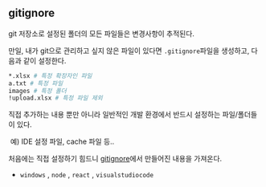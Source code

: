 ## gitignore

git 저장소로 설정된 폴더의 모든 파일들은 변경사항이 추적된다.

만일, 내가 git으로 관리하고 싶지 않은 파일이 있다면 `.gitignore`파일을 생성하고, 다음과 같이 설정한다.

```bash
*.xlsx # 특정 확장자인 파일
a.txt # 특정 파일
images # 특정 폴더
!upload.xlsx # 특정 파일 제외
```

직접 추가하는 내용 뿐만 아니라 일반적인 개발 환경에서 반드시 설정하는 파일/폴더들이 있다.

​	예) IDE 설정 파일, cache 파일 등..

처음에는 직접 설정하기 힘드니 [gitignore](https://www.gitignore.io/)에서 만들어진 내용을 가져온다.

* `windows` , `node` , `react` , `visualstudiocode`

  